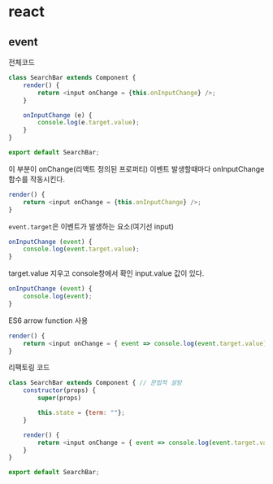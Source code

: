 # react

## event

전체코드

``` js
class SearchBar extends Component {
	render() {
		return <input onChange = {this.onInputChange} />;
	}

	onInputChange (e) {
		console.log(e.target.value);
	}
}

export default SearchBar;
```

이 부분이 onChange(리액트 정의된 프로퍼티) 이벤트 발생할때마다 onInputChange 함수를 작동시킨다.

``` js
render() {
	return <input onChange = {this.onInputChange} />;
}
```

`event.target`은 이벤트가 발생하는 요소(여기선 input)

``` js
onInputChange (event) {
	console.log(event.target.value);
}
```

target.value 지우고 console창에서 확인
input.value 값이 있다.

``` js
onInputChange (event) {
	console.log(event);
}
```

ES6 arrow function 사용

``` js
render() {
	return <input onChange = { event => console.log(event.target.value)} />;
}
```

리팩토링 코드

``` js
class SearchBar extends Component { // 문법적 설탕
	constructor(props) {
		super(props)

		this.state = {term: ""};
	}

	render() {
		return <input onChange = { event => console.log(event.target.value)} />;
	}
}

export default SearchBar;
```
